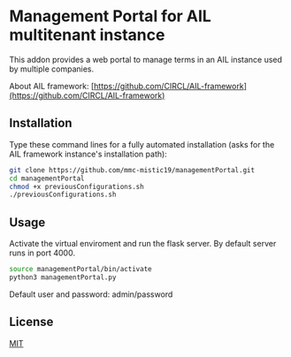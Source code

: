 # Management Portal for AIL multitenant instance

This addon provides a web portal to manage terms in an AIL instance used by multiple companies.

About AIL framework: [https://github.com/CIRCL/AIL-framework](https://github.com/CIRCL/AIL-framework)

## Installation

Type these command lines for a fully automated installation (asks for the AIL framework instance's installation path):

```bash
git clone https://github.com/mmc-mistic19/managementPortal.git
cd managementPortal
chmod +x previousConfigurations.sh
./previousConfigurations.sh
```

## Usage
Activate the virtual enviroment and run the flask server. By default server runs in port 4000.

```bash
source managementPortal/bin/activate
python3 managementPortal.py
```
Default user and password: admin/password

## License
[MIT](https://choosealicense.com/licenses/mit/)
